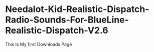 # Needalot-Kid-Realistic-Dispatch-Radio-Sounds-For-BlueLine-Realistic-Dispatch-V2.6
This Is My first Downloads Page 
